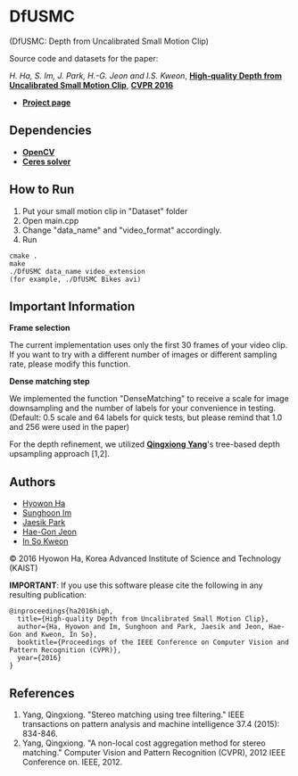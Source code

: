 # DfUSMC
(DfUSMC: Depth from Uncalibrated Small Motion Clip)

Source code and datasets for the paper:

_H. Ha, S. Im, J. Park, H.-G. Jeon and I.S. Kweon_, [**High-quality Depth from Uncalibrated Small Motion Clip**](https://drive.google.com/file/d/0B7-4XlDU1W6rbUtlRW92b01YakU/view?usp=sharing), [**CVPR 2016**](http://cvpr2016.thecvf.com/)

- [**Project page**](http://sites.google.com/site/hyowoncv/ha_cvpr16)

## Dependencies

- [**OpenCV**](http://opencv.org)
- [**Ceres solver**](http://ceres-solver.org)

## How to Run

1. Put your small motion clip in "Dataset" folder
2. Open main.cpp
3. Change "data_name" and "video_format" accordingly.
4. Run

```
cmake .
make
./DfUSMC data_name video_extension
(for example, ./DfUSMC Bikes avi)
```

## Important Information

**Frame selection**

The current implementation uses only the first 30 frames of your video clip. If you want to try with a different number of images or different sampling rate, please modify this function.

**Dense matching step**

We implemented the function "DenseMatching" to receive a scale for image downsampling and the number of labels for your convenience in testing. (Default: 0.5 scale and 64 labels for quick tests, but please remind that 1.0 and 256 were used in the paper)

For the depth refinement, we utilized [**Qingxiong Yang**](http://www.cs.cityu.edu.hk/~qiyang/)'s tree-based depth upsampling approach [1,2].

## Authors

- [Hyowon Ha](http://sites.google.com/site/hyowoncv)
- [Sunghoon Im](http://sites.google.com/site/shimrcv)
- [Jaesik Park](http://sites.google.com/site/jsparkcv)
- [Hae-Gon Jeon](http://sites.google.com/site/hgjeoncv)
- [In So Kweon](http://rcv.kaist.ac.kr)

&copy; 2016 Hyowon Ha, Korea Advanced Institute of Science and Technology (KAIST)


**IMPORTANT**: If you use this software please cite the following in any resulting publication:
```
@inproceedings{ha2016high,
  title={High-quality Depth from Uncalibrated Small Motion Clip},
  author={Ha, Hyowon and Im, Sunghoon and Park, Jaesik and Jeon, Hae-Gon and Kweon, In So},
  booktitle={Proceedings of the IEEE Conference on Computer Vision and Pattern Recognition (CVPR)},
  year={2016}
}
```
## References

1. Yang, Qingxiong. "Stereo matching using tree filtering." IEEE transactions on pattern analysis and machine intelligence 37.4 (2015): 834-846.
2. Yang, Qingxiong. "A non-local cost aggregation method for stereo matching." Computer Vision and Pattern Recognition (CVPR), 2012 IEEE Conference on. IEEE, 2012.

